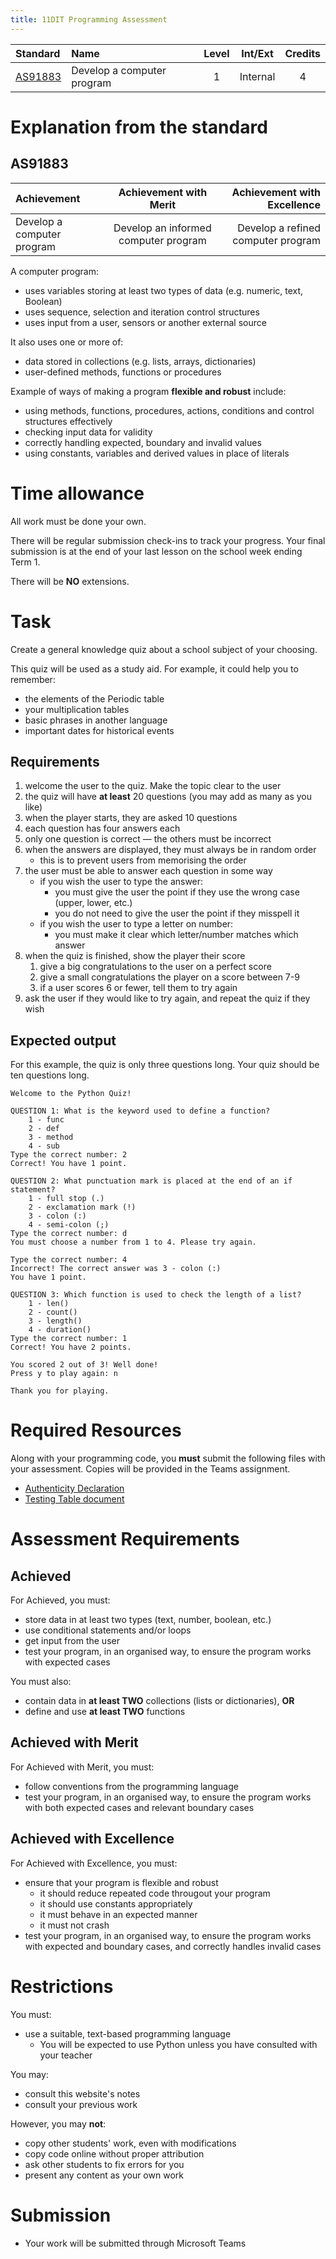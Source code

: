 ```yaml
---
title: 11DIT Programming Assessment
---
```


| Standard | Name | Level | Int/Ext | Credits |
| :-- | :-- | :-: | :-: | :-: |
| [AS91883](https://www.nzqa.govt.nz/nqfdocs/ncea-resource/achievements/2019/as91883.pdf) | Develop a computer program | 1 | Internal | 4 |

# Explanation from the standard

## AS91883

| Achievement | Achievement with Merit | Achievement with Excellence |
| :-- | :-: | --: |
| Develop a computer program | Develop an informed computer program | Develop a refined computer program |

A computer program:

- uses variables storing at least two types of data (e.g. numeric, text, Boolean)
- uses sequence, selection and iteration control structures
- uses input from a user, sensors or another external source

It also uses one or more of:

- data stored in collections (e.g. lists, arrays, dictionaries)
- user-defined methods, functions or procedures

Example of ways of making a program **flexible and robust** include:

- using methods, functions, procedures, actions, conditions and control structures effectively
- checking input data for validity
- correctly handling expected, boundary and invalid values
- using constants, variables and derived values in place of literals

# Time allowance

All work must be done your own.

There will be regular submission check-ins to track your progress.
Your final submission is at the end of your last lesson on the school week ending Term 1.

There will be **NO** extensions.

# Task

Create a general knowledge quiz about a school subject of your choosing.

This quiz will be used as a study aid. For example, it could help you to remember:

- the elements of the Periodic table
- your multiplication tables
- basic phrases in another language
- important dates for historical events

## Requirements

1. welcome the user to the quiz. Make the topic clear to the user
2. the quiz will have **at least** 20 questions (you may add as many as you like)
3. when the player starts, they are asked 10 questions
4. each question has four answers each
5. only one question is correct — the others must be incorrect
6. when the answers are displayed, they must always be in random order
   - this is to prevent users from memorising the order
7. the user must be able to answer each question in some way
   - if you wish the user to type the answer:
      - you must give the user the point if they use the wrong case (upper, lower, etc.)
      - you do not need to give the user the point if they misspell it
   - if you wish the user to type a letter on number:
      - you must make it clear which letter/number matches which answer
8. when the quiz is finished, show the player their score
   1. give a big congratulations to the user on a perfect score
   2. give a small congratulations the player on a score between 7-9
   3. if a user scores 6 or fewer, tell them to try again
9.  ask the user if they would like to try again, and repeat the quiz if they wish

## Expected output

For this example, the quiz is only three questions long. Your quiz should be ten questions long.

```
Welcome to the Python Quiz!

QUESTION 1: What is the keyword used to define a function?
    1 - func
    2 - def
    3 - method
    4 - sub
Type the correct number: 2
Correct! You have 1 point.

QUESTION 2: What punctuation mark is placed at the end of an if statement?
    1 - full stop (.)
    2 - exclamation mark (!)
    3 - colon (:)
    4 - semi-colon (;)
Type the correct number: d
You must choose a number from 1 to 4. Please try again.

Type the correct number: 4
Incorrect! The correct answer was 3 - colon (:)
You have 1 point.

QUESTION 3: Which function is used to check the length of a list?
    1 - len()
    2 - count()
    3 - length()
    4 - duration()
Type the correct number: 1
Correct! You have 2 points.

You scored 2 out of 3! Well done!
Press y to play again: n

Thank you for playing.
```

# Required Resources

Along with your programming code, you **must** submit the following files with your assessment. Copies will be provided in the Teams assignment.

- [Authenticity Declaration](https://onslowcollege.sharepoint.com/:w:/s/11DIT499/ERmUd8VbMJtAl6DmKEb4K8IBr5gXE-b8F_FAcVODR-sssg?e=yGsSgl)
- [Testing Table document](https://onslowcollege.sharepoint.com/:w:/s/11DIT499/EdGUoaEYHq1FgklSh30Ka-UBo1Kvgww3rByGKQeDBNKCMQ?e=XEbPMp)

# Assessment Requirements

## Achieved

For Achieved, you must:

- store data in at least two types (text, number, boolean, etc.)
- use conditional statements and/or loops
- get input from the user
- test your program, in an organised way, to ensure the program works with expected cases

You must also:

- contain data in **at least TWO** collections (lists or dictionaries), **OR**
- define and use **at least TWO** functions

## Achieved with Merit

For Achieved with Merit, you must:

- follow conventions from the programming language
- test your program, in an organised way, to ensure the program works with both expected cases and relevant boundary cases

## Achieved with Excellence

For Achieved with Excellence, you must:

- ensure that your program is flexible and robust
  - it should reduce repeated code througout your program
  - it should use constants appropriately
  - it must behave in an expected manner
  - it must not crash
- test your program, in an organised way, to ensure the program works with expected and boundary cases, and correctly handles invalid cases

# Restrictions

You must:
- use a suitable, text-based programming language
  - You will be expected to use Python unless you have consulted with your teacher

You may:
- consult this website's notes
- consult your previous work

However, you may **not**:
- copy other students' work, even with modifications
- copy code online without proper attribution
- ask other students to fix errors for you
- present any content as your own work

# Submission

- Your work will be submitted through Microsoft Teams